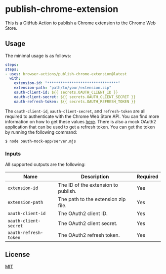 # publish-chrome-extension

This is a GitHub Action to publish a Chrome extension to the Chrome Web Store.

## Usage

The minimal usage is as follows:

```yaml
steps:
steps:
- uses: browser-actions/publish-chrome-extension@latest
  with:
    extension-id: "********************************"
    extension-path: "path/to/your/extension.zip"
    oauth-client-id: ${{ secrets.OAUTH_CLIENT_ID }}
    oauth-client-secret: ${{ secrets.OAUTH_CLIENT_SECRET }}
    oauth-refresh-token: ${{ secrets.OAUTH_REFRESH_TOKEN }}
```

The `oauth-client-id`, `oauth-client-secret`, and `refresh-token` are all required to authenticate with the Chrome Web Store API. You can find more information on how to get these values [here](https://developer.chrome.com/webstore/using_webstore_api#beforeyoubegin).  There is also a mock OAuth2 application that can be used to get a refresh token.  You can get the token by running the following command:

```console
$ node oauth-mock-app/server.mjs
```

### Inputs

All supported outputs are the following:

| Name                  | Description                         | Required |
| ---                   | ---                                 | ---      |
| `extension-id`        | The ID of the extension to publish. | Yes      |
| `extension-path`      | The path to the extension zip file. | Yes      |
| `oauth-client-id`     | The OAuth2 client ID.               | Yes      |
| `oauth-client-secret` | The OAuth2 client secret.           | Yes      |
| `oauth-refresh-token` | The OAuth2 refresh token.           | Yes      |

## License

[MIT](LICENSE)
